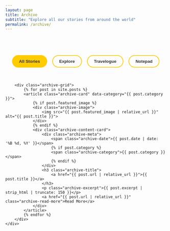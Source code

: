 ```yaml
---
layout: page
title: Archive
subtitle: "Explore all our stories from around the world"
permalink: /archive/
---
```


<div class="archive-page">
    <div class="archive-content">
        <div class="filter-section">
            <div class="filter-buttons">
                <button class="filter-btn active" data-filter="all">All Stories</button>
                <button class="filter-btn" data-filter="explore">Explore</button>
                <button class="filter-btn" data-filter="travelogue">Travelogue</button>
                <button class="filter-btn" data-filter="notepad">Notepad</button>
            </div>
        </div>

        <div class="archive-grid">
            {% for post in site.posts %}
            <article class="archive-card" data-category="{{ post.category }}">
                {% if post.featured_image %}
                <div class="archive-image">
                    <img src="{{ post.featured_image | relative_url }}" alt="{{ post.title }}">
                </div>
                {% endif %}
                <div class="archive-content-card">
                    <div class="archive-meta">
                        <span class="archive-date">{{ post.date | date: '%B %d, %Y' }}</span>
                        {% if post.category %}
                        <span class="archive-category">{{ post.category }}</span>
                        {% endif %}
                    </div>
                    <h3 class="archive-title">
                        <a href="{{ post.url | relative_url }}">{{ post.title }}</a>
                    </h3>
                    <p class="archive-excerpt">{{ post.excerpt | strip_html | truncate: 150 }}</p>
                    <a href="{{ post.url | relative_url }}" class="archive-read-more">Read More</a>
                </div>
            </article>
            {% endfor %}
        </div>
    </div>
</div>

<style>
.archive-page{padding:60px 0}
.archive-header{text-align:center;margin-bottom:3rem}
.archive-header h1{font-size:3rem;margin-bottom:1rem;color:#333}
.archive-header p{font-size:1.2rem;color:#666;max-width:600px;margin:0 auto}
.filter-section{text-align:center;margin-bottom:3rem}
.filter-buttons{display:flex;justify-content:center;gap:1rem;flex-wrap:wrap}
.filter-btn{padding:10px 20px;border:2px solid #fc0;background:0 0;color:#333;border-radius:25px;cursor:pointer;transition:all .3s ease;font-weight:600}
.filter-btn.active,.filter-btn:hover{background-color:#fc0;color:#333}
.archive-grid{display:grid;grid-template-columns:repeat(auto-fit,minmax(350px,1fr));gap:2rem}
.archive-card{background:#fff;border-radius:10px;overflow:hidden;box-shadow:0 5px 15px rgba(0,0,0,.1);transition:transform .3s ease,box-shadow .3s ease}
.archive-card:hover{transform:translateY(-5px);box-shadow:0 10px 25px rgba(0,0,0,.15)}
.archive-image{height:200px;overflow:hidden}
.archive-image img{width:100%;height:100%;object-fit:cover;transition:transform .3s ease}
.archive-card:hover .archive-image img{transform:scale(1.05)}
.archive-content-card{padding:1.5rem}
.archive-meta{display:flex;gap:1rem;margin-bottom:.5rem;font-size:.9rem;color:#666}
.archive-category{background-color:#fc0;color:#333;padding:2px 8px;border-radius:12px;font-size:.8rem;font-weight:600}
.archive-title{font-size:1.25rem;margin-bottom:.5rem}
.archive-title a{color:#333;transition:color .3s ease}
.archive-title a:hover{color:#fc0}
.archive-subtitle{font-size:1rem;color:#666;margin-bottom:1rem;font-style:italic}
.archive-excerpt{color:#666;margin-bottom:1rem;line-height:1.5}
.archive-read-more{color:#fc0;font-weight:600;text-transform:uppercase;font-size:.9rem;letter-spacing:.5px}
.archive-read-more:hover{color:#e6b800}
@media (max-width:768px){.archive-grid{grid-template-columns:1fr}
.filter-buttons{flex-direction:column;align-items:center}
.archive-header h1{font-size:2rem}
}
</style>

<script>
document.addEventListener('DOMContentLoaded', function() {
    const filterButtons = document.querySelectorAll('.filter-btn');
    const archiveCards = document.querySelectorAll('.archive-card');
    
    filterButtons.forEach(button => {
        button.addEventListener('click', function() {
            const filter = this.dataset.filter;
            
            // Update active button
            filterButtons.forEach(btn => btn.classList.remove('active'));
            this.classList.add('active');
            
            // Filter cards
            archiveCards.forEach(card => {
                if (filter === 'all' || card.dataset.category === filter) {
                    card.style.display = 'block';
                    card.style.opacity = '0';
                    card.style.transform = 'translateY(20px)';
                    
                    setTimeout(() => {
                        card.style.opacity = '1';
                        card.style.transform = 'translateY(0)';
                    }, 100);
                } else {
                    card.style.opacity = '0';
                    card.style.transform = 'translateY(-20px)';
                    setTimeout(() => {
                        card.style.display = 'none';
                    }, 300);
                }
            });
        });
    });
    
    // Add transition styles
    archiveCards.forEach(card => {
        card.style.transition = 'opacity 0.3s ease, transform 0.3s ease';
    });
});
</script>